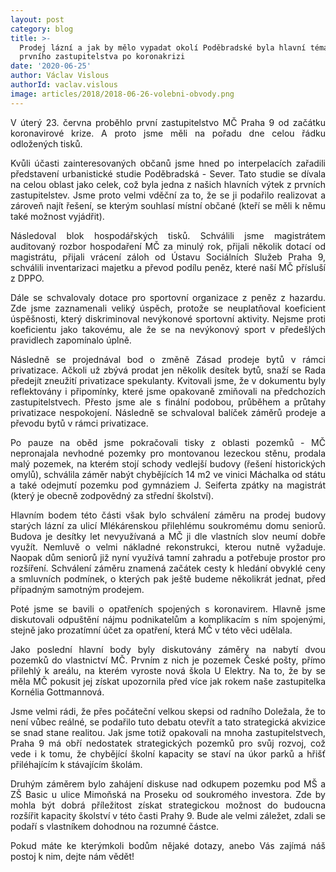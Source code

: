 ```yaml
---
layout: post
category: blog
title: >-
  Prodej lázní a jak by mělo vypadat okolí Poděbradské byla hlavní témata
  prvního zastupitelstva po koronakrizi
date: '2020-06-25'
author: Václav Vislous
authorId: vaclav.vislous
image: articles/2018/2018-06-26-volebni-obvody.png
---
```

<p style='text-align: justify;'>V úterý 23. června proběhlo první zastupitelstvo MČ Praha 9 od začátku koronavirové krize. A proto jsme měli na pořadu dne celou řádku odložených tisků.</p>

<p style='text-align: justify;'>Kvůli účasti zainteresovaných občanů jsme hned po interpelacích zařadili představení urbanistické studie Poděbradská - Sever. Tato studie se dívala na celou oblast jako celek, což byla jedna z našich hlavních výtek z prvních zastupitelstev. Jsme proto velmi vděční za to, že se ji podařilo realizovat a zároveň najít řešení, se kterým souhlasí místní občané (kteří se měli k němu také možnost vyjádřit).</p>

<p style='text-align: justify;'>Následoval blok hospodářských tisků. Schválili jsme magistrátem auditovaný rozbor hospodaření MČ za minulý rok, přijali několik dotací od magistrátu, přijali vrácení záloh od Ústavu Sociálních Služeb Praha 9, schválili inventarizaci majetku a převod podílu peněz, které naší MČ přísluší z DPPO. </p>

<p style='text-align: justify;'>Dále se schvalovaly dotace pro sportovní organizace z peněz z hazardu. Zde jsme zaznamenali veliký úspěch, protože se neuplatňoval koeficient úspěšnosti, který diskriminoval nevýkonové sportovní aktivity. Nejsme proti koeficientu jako takovému, ale že se na nevýkonový sport v předešlých pravidlech zapomínalo úplně. </p>

<p style='text-align: justify;'>Následně se projednával bod o změně Zásad prodeje bytů v rámci privatizace. Ačkoli už zbývá prodat jen několik desítek bytů, snaží se Rada předejít zneužití privatizace spekulanty. Kvitovali jsme, že v dokumentu byly reflektovány i připomínky, které jsme opakovaně zmiňovali na předchozích zastupitelstvech. Přesto jsme ale s finální podobou, průběhem a průtahy privatizace nespokojení. Následně se schvaloval balíček záměrů prodeje a převodu bytů v rámci privatizace.</p>

<p style='text-align: justify;'>Po pauze na oběd jsme pokračovali tisky z oblasti pozemků - MČ nepronajala nevhodné pozemky pro montovanou lezeckou stěnu, prodala malý pozemek, na kterém stojí schody vedlejší budovy (řešení historických omylů), schválila záměr nabýt chybějících 14 m2 ve vinici Máchalka od státu a také odejmutí pozemku pod gymnáziem J. Seiferta zpátky na magistrát (který je obecně zodpovědný za střední školství). </p>

<p style='text-align: justify;'>Hlavním bodem této části však bylo schválení záměru na prodej budovy starých lázní za ulicí Mlékárenskou přilehlému soukromému domu seniorů. Budova je desítky let nevyužívaná a MČ ji dle vlastních slov neumí dobře využít. Nemluvě o velmi nákladné rekonstrukci, kterou nutně vyžaduje. Naopak dům seniorů již nyní využívá tamní zahradu a potřebuje prostor pro rozšíření. Schválení záměru znamená začátek cesty k hledání obvyklé ceny a smluvních podmínek, o kterých pak ještě budeme několikrát jednat, před případným samotným prodejem.</p>

<p style='text-align: justify;'>Poté jsme se bavili o opatřeních spojených s koronavirem. Hlavně jsme diskutovali odpuštění nájmu podnikatelům a komplikacím s ním spojenými, stejně jako prozatímní účet za opatření, která MČ v této věci udělala.</p>

<p style='text-align: justify;'>Jako poslední hlavní body byly diskutovány záměry na nabytí dvou pozemků do vlastnictví MČ. Prvním z nich je pozemek České pošty, přímo přilehlý k areálu, na kterém vyroste nová škola U Elektry. Na to, že by se měla MČ pokusit jej získat upozornila před více jak rokem naše zastupitelka Kornélia Gottmannová. </p>

<p style='text-align: justify;'>Jsme velmi rádi, že přes počáteční velkou skepsi od radního Doležala, že to není vůbec reálné, se podařilo tuto debatu otevřít a tato strategická akvizice se snad stane realitou. Jak jsme totiž opakovali na mnoha zastupitelstvech, Praha 9 má obří nedostatek strategických pozemků pro svůj rozvoj, což vede i k tomu, že chybějící školní kapacity se staví na úkor parků a hřišť přiléhajícím k stávajícím školám. </p>

<p style='text-align: justify;'>Druhým záměrem bylo zahájení diskuse nad odkupem pozemku pod MŠ a ZŠ Basic u ulice Mimoňská na Proseku od soukromého investora. Zde by mohla být dobrá příležitost získat strategickou možnost do budoucna rozšířit kapacity školství v této časti Prahy 9. Bude ale velmi záležet, zdali se podaří s vlastníkem dohodnou na rozumné částce.</p>

<p style='text-align: justify;'>Pokud máte ke kterýmkoli bodům nějaké dotazy, anebo Vás zajímá náš postoj k nim, dejte nám vědět!</p>

